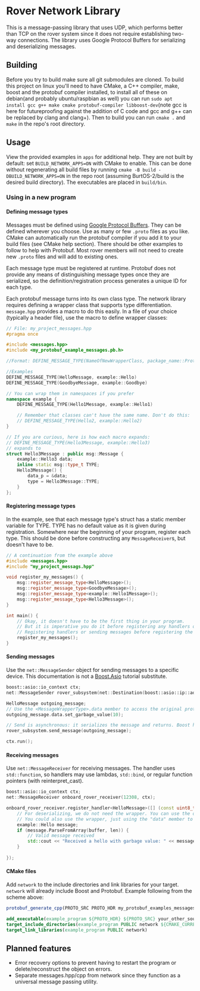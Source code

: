 # Rover Network Library
This is a message-passing library that uses UDP, which performs better than TCP on the rover system since it does not require establishing two-way connections. The library uses Google Protocol Buffers for serializing and deserializing messages.

## Building
Before you try to build make sure all git submodules are cloned. To build this project on linux you'll need to have CMake, a C++ compiler, make, boost and the protobuf compiler installed, to install all of these on debian(and probably ubuntu/raspbian as well) you can run `sudo apt install gcc g++ make cmake protobuf-compiler libboost-dev`(note gcc is here for futureproofing against the addition of C code and gcc and g++ can be replaced by clang and clang+). Then to build you can run `cmake .` and `make` in the repo's root directory.

## Usage
View the provided examples in `apps` for additional help. They are not built by default: set `BUILD_NETWORK_APPS=ON` with CMake to enable. This can be done without regenerating all build files by running `cmake -B build -DBUILD_NETWORK_APPS=ON` in the repo root (assuming BurtOS-2/build is the desired build directory). The executables are placed in `build/bin`.
### Using in a new program
#### Defining message types
Messages must be defined using [Google Protocol Buffers](https://developers.google.com/protocol-buffers/docs/cpptutorial). They can be defined wherever you choose. Use as many or few `.proto` files as you like. CMake can automatically run the protobuf compiler if you add it to your build files (see CMake help section). There should be other examples to follow to help with Protobuf. Most rover members will not need to create new `.proto` files and will add to existing ones.

Each message type must be registered at runtime. Protobuf does not provide any means of distinguishing message types once they are serialized, so the definition/registration process generates a unique ID for each type.

Each protobuf message turns into its own class type. The network library requires defining a wrapper class that supports type differentiation. `message.hpp` provides a macro to do this easily. In a file of your choice (typically a header file), use the macro to define wrapper classes:
```c++
// File: my_project_messages.hpp
#pragma once

#include <messages.hpp>
#include <my_protobuf_example_messages.pb.h>

//Format: DEFINE_MESSAGE_TYPE(NameOfNewWrapperClass, package_name::ProtobufMessageTypeName)

//Examples
DEFINE_MESSAGE_TYPE(HelloMessage, example::Hello)
DEFINE_MESSAGE_TYPE(GoodbyeMessage, example::Goodbye)

// You can wrap them in namespaces if you prefer
namespace example {
	DEFINE_MESSAGE_TYPE(Hello1Message, example::Hello1)

	// Remember that classes can't have the same name. Don't do this:
	// DEFINE_MESSAGE_TYPE(Hello2, example::Hello2)
}

// If you are curious, here is how each macro expands:
// DEFINE_MESSAGE_TYPE(Hello3Message, example::Hello3)
// expands to
struct Hello3Message : public msg::Message {
	example::Hello3 data;
	inline static msg::type_t TYPE;
	Hello3Message() {
		data_p = &data;
		type = Hello3Message::TYPE;
	}
};

```

#### Registering message types
In the example, see that each message type's struct has a static member variable for TYPE. TYPE has no default value as it is given during registration. Somewhere near the beginning of your program, register each type. This should be done before constructing any `MessageReceiver`s, but doesn't have to be.
```c++
// A continuation from the example above
#include <messages.hpp>
#include "my_project_messags.hpp"

void register_my_messages() {
	msg::register_message_type<HelloMessage>();
	msg::register_message_type<GoodbyeMessage>();
	msg::register_message_type<example::Hello1Message>();
	msg::register_message_type<Hello3Message>();
}

int main() {
	// Okay, it doesn't have to be the first thing in your program.
	// But it is imperative you do it before registering any handlers or sending any messages
	// Registering handlers or sending messages before registering the message type is undefined behavior.
	register_my_messages();
}

```

#### Sending messages
Use the `net::MessageSender` object for sending messages to a specific device. This documentation is not a [Boost.Asio](https://www.boost.org/doc/libs/1_76_0/doc/html/boost_asio/overview.html) tutorial substitute.
```c++
boost::asio::io_context ctx;
net::MessageSender rover_subsystem(net::Destination(boost::asio::ip::address::from_string("192.168.1.10"), 12308), ctx); // No, the ip/port are not accurate to our system

HelloMessage outgoing_message;
// Use the <MessageWrapperType>.data member to access the original protobuf class
outgoing_message.data.set_garbage_value(10);

// Send is asynchronous: it serializes the message and returns. Boost handles actually sending messages
rover_subsystem.send_message(outgoing_message);

ctx.run();
```

#### Receiving messages
Use `net::MessageReceiver` for receiving messages. The handler uses `std::function`, so handlers may use lambdas, `std::bind`, or regular function pointers (with reinterpret_cast).
```c++
boost::asio::io_context ctx;
net::MessageReceiver onboard_rover_receiver(12308, ctx);

onboard_rover_receiver.register_handler<HelloMessage>([] (const uint8_t buffer[], std::size_t len) {
	// For deserializing, we do not need the wrapper. You can use the original protobuf class
	// You could also use the wrapper, just using the "data" member to get the protobuf class
	example::Hello message;
	if (message.ParseFromArray(buffer, len)) {
		// Valid message received
		std::cout << "Received a hello with garbage value: " << message.garbage_value() << '\n';
	}
	
});
```


#### CMake files
Add `network` to the include directories and link libraries for your target. `network` will already include Boost and Protobuf. Example following from the scheme above:
```CMake
protobuf_generate_cpp(PROTO_SRC PROTO_HDR my_protobuf_examples_messages.proto)

add_executable(example_program ${PROTO_HDR} ${PROTO_SRC} your_other_source_files...)
target_include_directories(example_program PUBLIC network ${CMAKE_CURRENT_BINARY_DIR})	# current binary directory is necessary to find `*.pb.h` files
target_link_libraries(example_program PUBLIC network)
```
## Planned features
* Error recovery options to prevent having to restart the program or delete/reconstruct the object on errors.
* Separate messages.hpp/cpp from network since they function as a universal message passing utility.
